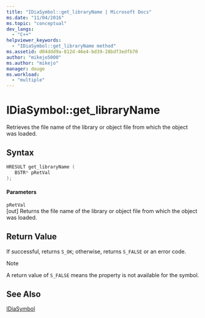 ```yaml
---
title: "IDiaSymbol::get_libraryName | Microsoft Docs"
ms.date: "11/04/2016"
ms.topic: "conceptual"
dev_langs: 
  - "C++"
helpviewer_keywords: 
  - "IDiaSymbol::get_libraryName method"
ms.assetid: d04ddd9a-812d-46e4-bd39-28bdf3edfb70
author: "mikejo5000"
ms.author: "mikejo"
manager: douge
ms.workload: 
  - "multiple"
---
```

# IDiaSymbol::get_libraryName
Retrieves the file name of the library or object file from which the object was loaded.  
  
## Syntax  
  
```C++  
HRESULT get_libraryName (   
   BSTR* pRetVal  
);  
```  
  
#### Parameters  
 `pRetVal`  
 [out] Returns the file name of the library or object file from which the object was loaded.  
  
## Return Value  
 If successful, returns `S_OK`; otherwise, returns `S_FALSE` or an error code.  
  
> [!NOTE]
>  A return value of `S_FALSE` means the property is not available for the symbol.  
  
## See Also  
 [IDiaSymbol](../../debugger/debug-interface-access/idiasymbol.md)